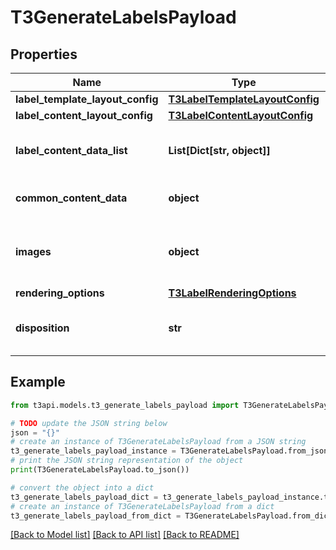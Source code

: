 # T3GenerateLabelsPayload


## Properties

Name | Type | Description | Notes
------------ | ------------- | ------------- | -------------
**label_template_layout_config** | [**T3LabelTemplateLayoutConfig**](.md) |  | 
**label_content_layout_config** | [**T3LabelContentLayoutConfig**](.md) |  | 
**label_content_data_list** | **List[Dict[str, object]]** | A list of objects, each of which will be filled into one label.   Suppose you were to pass the following data, which represents two distinct labels:  &#x60;&#x60;&#x60;json [   {     \&quot;package\&quot;: {       \&quot;label\&quot;: \&quot;12345\&quot;     }   },   {     \&quot;package\&quot;: {       \&quot;label\&quot;: \&quot;67890\&quot;     }   } ] &#x60;&#x60;&#x60;  You could access these values in the content layout template as follows:  &#x60;&#x60;&#x60; {{ package.label }} &#x60;&#x60;&#x60;  Note: The format of the objects is not validated.  Note: Any values with &#x60;common&#x60; or &#x60;images&#x60; will be overwritten.  | 
**common_content_data** | **object** | A dictionary of values shared between all labels. Any supplied values will be prefixed with &#x60;common.&#x60;  Suppose you were to pass the following data:  &#x60;&#x60;&#x60;json {   \&quot;facilityContactInfo\&quot;: {     \&quot;phoneNumber\&quot;: \&quot;123-456-7890\&quot;   } } &#x60;&#x60;&#x60;  You could access this values in the content layout template as follows:  &#x60;&#x60;&#x60; {{ facilityContactInfo.phoneNumber }} &#x60;&#x60;&#x60;  Note: The format of the object is not validated.  | [optional] 
**images** | **object** | A dictionary of base64 image dadta shared between all labels. Any supplied values will be prefixed with &#x60;images.&#x60;  Suppose you were to pass the following data:  &#x60;&#x60;&#x60;json {   \&quot;logo\&quot;: \&quot;iVBORw0KGgoAAAANSUhEUgAAAAEAAAABCAQAAAC1HAwCAAAAC0lEQVR42mP8/x8AAwMBgKZzmtkAAAAASUVORK5CYII&#x3D;\&quot; } &#x60;&#x60;&#x60;  You could access this values in the content layout template as follows:  &#x60;&#x60;&#x60; {{ images.logo }} &#x60;&#x60;&#x60;  Note: The format of the object is not validated.  | [optional] 
**rendering_options** | [**T3LabelRenderingOptions**](.md) |  | [optional] 
**disposition** | **str** | Specifies whether the PDF should be opened inline or downloaded as an attachment. | [optional] [default to 'inline']

## Example

```python
from t3api.models.t3_generate_labels_payload import T3GenerateLabelsPayload

# TODO update the JSON string below
json = "{}"
# create an instance of T3GenerateLabelsPayload from a JSON string
t3_generate_labels_payload_instance = T3GenerateLabelsPayload.from_json(json)
# print the JSON string representation of the object
print(T3GenerateLabelsPayload.to_json())

# convert the object into a dict
t3_generate_labels_payload_dict = t3_generate_labels_payload_instance.to_dict()
# create an instance of T3GenerateLabelsPayload from a dict
t3_generate_labels_payload_from_dict = T3GenerateLabelsPayload.from_dict(t3_generate_labels_payload_dict)
```
[[Back to Model list]](../README.md#documentation-for-models) [[Back to API list]](../README.md#documentation-for-api-endpoints) [[Back to README]](../README.md)


